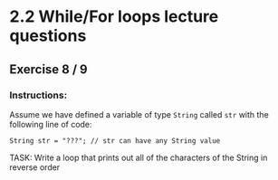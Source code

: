 # 2.2 While/For loops lecture questions 
## Exercise 8 / 9
### Instructions:
Assume we have defined a variable of type `String` called `str` with the following line of code:

```
String str = "???"; // str can have any String value
```

TASK: Write a loop that prints out all of the characters of the String in reverse order